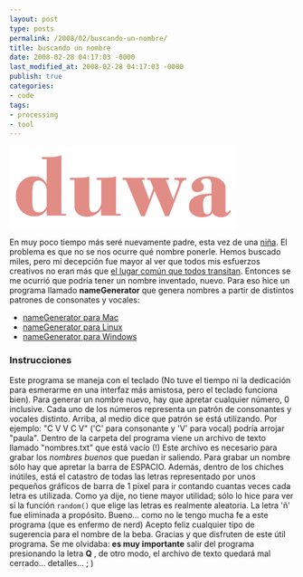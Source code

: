 ```yaml
---
layout: post
type: posts
permalink: /2008/02/buscando-un-nombre/
title: buscando un nombre
date: 2008-02-28 04:17:03 -0000
last_modified_at: 2008-02-28 04:17:03 -0000
publish: true
categories:
- code
tags:
- processing
- tool
---
```

![duwa](/assets/uploads/2008/02/duwa1.gif)

En muy poco tiempo más seré nuevamente padre, esta vez de una [niña](http://www.flickr.com/photos/herbert-spencer/2233829830/ "ecografía 3D de la nena"). El problema es que no se nos ocurre qué nombre ponerle. Hemos buscado miles, pero mi decepción fue mayor al ver que todos mis esfuerzos creativos no eran más que [el lugar común que todos transitan](http://www.registrocivil.cl/Servicios/Estadisticas/Archivos/NombresComunes/Nombres_Annos.htm "Estadísticas del Registro Civil para los nombres más comunes en Chile"). Entonces se me ocurrió que podría tener un nombre inventado, nuevo. Para eso hice un programa llamado **nameGenerator** que genera nombres a partir de distintos patrones de consonates y vocales:

* [nameGenerator para Mac](/assets/uploads/2008/02/namegeneratormacosx1.zip "nameGenerator para Mac")
* [nameGenerator para Linux](/assets/uploads/2008/02/namegeneratorlinux1.zip "NameGenerator para Linux")
* [nameGenerator para Windows](/assets/uploads/2008/02/namegeneratorwindows1.zip "NameGenerator para Windows")

### Instrucciones

Este programa se maneja con el teclado (No tuve el tiempo ni la dedicación para esmerarme en una interfaz más amistosa, pero el teclado funciona bien). Para generar un nombre nuevo, hay que apretar cualquier número, 0 inclusive. Cada uno de los números representa un patrón de consonantes y vocales distinto. Arriba, al medio dice que patrón se está utilizando. Por ejemplo: "C V V C V" ('C' para consonante y 'V' para vocal) podría arrojar "paula". Dentro de la carpeta del programa viene un archivo de texto llamado "nombres.txt" que está vacío (!) Este archivo es necesario para grabar los _nombres buenos_ que puedan ir saliendo. Para grabar un nombre sólo hay que apretar la barra de ESPACIO. Además, dentro de los chiches inútiles, está el catastro de todas las letras representado por unos pequeños gráficos de barra de 1 pixel para ir contando cuantas veces cada letra es utilizada. Como ya dije, no tiene mayor utilidad; sólo lo hice para ver si la función `random()` que elige las letras es realmente aleatoria. La letra 'ñ' fue eliminada a propósito. Bueno... como no le tengo mucha fe a este programa (que es enfermo de nerd) Acepto feliz cualquier tipo de sugerencia para el nombre de la beba. Gracias y que disfruten de este útil programa. Se me olvidaba: **es muy importante** salir del programa presionando la letra **Q** , de otro modo, el archivo de texto quedará mal cerrado... detalles... ; )
